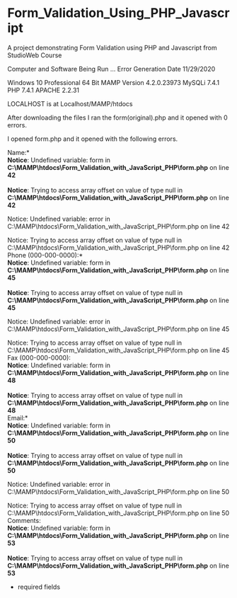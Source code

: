 # Form_Validation_Using_PHP_Javascript
 A project demonstrating Form Validation using PHP and Javascript from StudioWeb Course

 Computer and Software Being Run ... Error Generation Date 11/29/2020

 Windows 10 Professional 64 Bit 
 MAMP Version 4.2.0.23973
 MySQLi 7.4.1
 PHP 7.4.1
 APACHE 2.2.31

 LOCALHOST is at Localhost/MAMP/htdocs 

 After downloading the files I ran the form(original).php and it opened with 0 errors.

 I opened form.php and it opened with the following errors.

 Name:*
<br /><b>Notice</b>:  Undefined variable: form in <b>C:\MAMP\htdocs\Form_Validation_with_JavaScript_PHP\form.php</b> on line <b>42</b><br /><br /><b>Notice</b>:  Trying to access array offset on value of type null in <b>C:\MAMP\htdocs\Form_Validation_with_JavaScript_PHP\form.php</b> on line <b>42</b><br />

Notice: Undefined variable: error in C:\MAMP\htdocs\Form_Validation_with_JavaScript_PHP\form.php on line 42

Notice: Trying to access array offset on value of type null in C:\MAMP\htdocs\Form_Validation_with_JavaScript_PHP\form.php on line 42
Phone (000-000-0000):*
<br /><b>Notice</b>:  Undefined variable: form in <b>C:\MAMP\htdocs\Form_Validation_with_JavaScript_PHP\form.php</b> on line <b>45</b><br /><br /><b>Notice</b>:  Trying to access array offset on value of type null in <b>C:\MAMP\htdocs\Form_Validation_with_JavaScript_PHP\form.php</b> on line <b>45</b><br />

Notice: Undefined variable: error in C:\MAMP\htdocs\Form_Validation_with_JavaScript_PHP\form.php on line 45

Notice: Trying to access array offset on value of type null in C:\MAMP\htdocs\Form_Validation_with_JavaScript_PHP\form.php on line 45
Fax (000-000-0000):
<br /><b>Notice</b>:  Undefined variable: form in <b>C:\MAMP\htdocs\Form_Validation_with_JavaScript_PHP\form.php</b> on line <b>48</b><br /><br /><b>Notice</b>:  Trying to access array offset on value of type null in <b>C:\MAMP\htdocs\Form_Validation_with_JavaScript_PHP\form.php</b> on line <b>48</b><br />
Email:*
<br /><b>Notice</b>:  Undefined variable: form in <b>C:\MAMP\htdocs\Form_Validation_with_JavaScript_PHP\form.php</b> on line <b>50</b><br /><br /><b>Notice</b>:  Trying to access array offset on value of type null in <b>C:\MAMP\htdocs\Form_Validation_with_JavaScript_PHP\form.php</b> on line <b>50</b><br />

Notice: Undefined variable: error in C:\MAMP\htdocs\Form_Validation_with_JavaScript_PHP\form.php on line 50

Notice: Trying to access array offset on value of type null in C:\MAMP\htdocs\Form_Validation_with_JavaScript_PHP\form.php on line 50
Comments:
<br />
<b>Notice</b>:  Undefined variable: form in <b>C:\MAMP\htdocs\Form_Validation_with_JavaScript_PHP\form.php</b> on line <b>53</b><br />
<br />
<b>Notice</b>:  Trying to access array offset on value of type null in <b>C:\MAMP\htdocs\Form_Validation_with_JavaScript_PHP\form.php</b> on line <b>53</b><br />

* required fields
